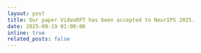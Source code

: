 ```yaml
---
layout: post
title: Our paper VideoRFT has been accepted to NeurIPS 2025.
date: 2025-09-19 01:00:00
inline: true
related_posts: false
---
```

